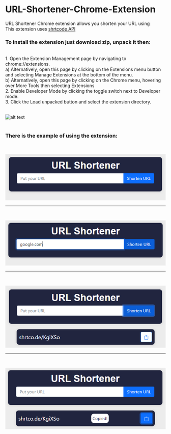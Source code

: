 # URL-Shortener-Chrome-Extension
URL Shortener Chrome extension allows you shorten your URL using </br>
This extension uses [shrtcode API](https://shrtco.de/docs/) </br>
<h3>To install the extension just download zip, unpack it then:</h3> </br>
1. Open the Extension Management page by navigating to chrome://extensions. </br>
a) Alternatively, open this page by clicking on the Extensions menu button and selecting Manage Extensions at the bottom of the menu.</br>
b) Alternatively, open this page by clicking on the Chrome menu, hovering over More Tools then selecting Extensions</br>
2. Enable Developer Mode by clicking the toggle switch next to Developer mode.</br>
3. Click the Load unpacked button and select the extension directory.</br></br>

![alt text](https://wd.imgix.net/image/BhuKGJaIeLNPW9ehns59NfwqKxF2/vOu7iPbaapkALed96rzN.png?auto=format&w=571) </br> </br>
<h3>There is the example of using the extension:</h3> </br>

![alt text](https://github.com/MrMatin-Aka-Me/URL-Shortener-Chrome-Extension/blob/master/examples-images/1.png?raw=true)</br>
_____________________________________________________________________________________________________________________________
</br>

![alt text](https://github.com/MrMatin-Aka-Me/URL-Shortener-Chrome-Extension/blob/master/examples-images/2.png?raw=true)</br>
_____________________________________________________________________________________________________________________________
</br>

![alt text](https://github.com/MrMatin-Aka-Me/URL-Shortener-Chrome-Extension/blob/master/examples-images/3.png?raw=true)</br>
_____________________________________________________________________________________________________________________________
</br>

![alt text](https://github.com/MrMatin-Aka-Me/URL-Shortener-Chrome-Extension/blob/master/examples-images/4.png?raw=true)
